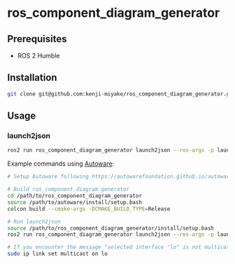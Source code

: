 # ros_component_diagram_generator

## Prerequisites

- ROS 2 Humble

## Installation

```bash
git clone git@github.com:kenji-miyake/ros_component_diagram_generator.git
```

## Usage

### launch2json

```bash
ros2 run ros_component_diagram_generator launch2json --ros-args -p launch_command:="ros2 launch {package_name} {launch_file_name} {launch_args}"
```

Example commands using [Autoware](https://github.com/autowarefoundation/autoware):

```bash
# Setup Autoware following https://autowarefoundation.github.io/autoware-documentation/main/installation/

# Build ros_component_diagram_generator
cd /path/to/ros_component_diagram_generator
source /path/to/autoware/install/setup.bash
colcon build --cmake-args -DCMAKE_BUILD_TYPE=Release

# Run launch2json
source /path/to/ros_component_diagram_generator/install/setup.bash
ros2 run ros_component_diagram_generator launch2json --ros-args -p launch_command:="ros2 launch autoware_launch planning_simulator.launch.xml map_path:=$HOME/Downloads/sample-map-planning vehicle_model:=sample_vehicle sensor_model:=sample_sensor_kit" # Change the args according to your environment

# If you encounter the message "selected interface "lo" is not multicast-capable: disabling multicast", try the following command.
sudo ip link set multicast on lo
```
